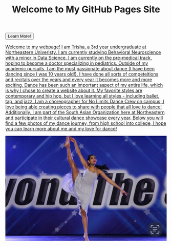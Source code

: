<!DOCTYPE html>
<html lang="en">
<head>
    <meta charset="UTF-8">
    <meta name="viewport" content="width=device-width, initial-scale=1.0">
    <link rel="stylesheet" href="styles.css">
</head>
<body>
    <header>
        <h1>Welcome to My GitHub Pages Site</h1>
    </header>
        <a href = 'newpage.html'>
            <button> Learn More! </button> 
    <main>
        <p>Welcome to my webpage! I am Trisha, a 3rd year undergraduate at Northeastern Univeristy. I am currently studying Behavioral Neuroscience with a minor in Data Science. I am currently on the pre-medical track, hoping to become a doctor specializing in pediatrics.  Outside of my academic pursuits, I am the most passionate about dance (I have been dancing since I was 10 years old!). I have done all sorts of competeitions and recitals over the years and every year it becomes more and more exciting. Dance has been such an important aspect of my entire life, which is why I chose to create a website about it. My favorite styles are contemporary and hip hop, but I love learning all styles - including ballet, tap, and jazz. I am a choreographer for No Limits Dance Crew on campus; I love being able creating pieces to share with people that all love to dance! Additionally, I am part of the South Asian Organization here at Northeastern and participate in their cultural dance showcase every year. Below you will find a few photos of my dance journey, from high school into college, I hope you can learn more about me and my love for dance! </p>
    </main>
    <img src="dancephoto1.jpeg" alt = "Photo of me on stage!">
    <footer>
    </footer>
</body>
</html>
